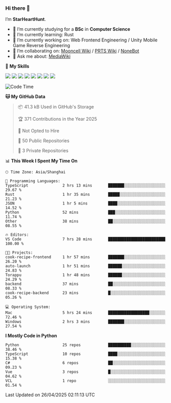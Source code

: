 ### Hi there 👋

I’m **StarHeartHunt**.

- 🏫 I’m currently studying for a **BSc** in **Computer Science**
- 🌱 I’m currently learning: Rust
- 🔭 I’m currently working on: Web Frontend Engineering / Unity Mobile Game Reverse Engineering
- 👯 I’m collaborating on: [Mooncell Wiki](https://fgo.wiki/) / [PRTS Wiki](http://prts.wiki/) / [NoneBot](https://github.com/nonebot)
- 💬 Ask me about: [MediaWiki](https://www.mediawiki.org)

🌟 **My Skills**

![](https://img.shields.io/badge/-Python-3e74a2?style=flat-square&logo=Python&logoColor=fff)
![](https://img.shields.io/badge/-Node.js-339933?style=flat-square&logo=node.js&logoColor=fff)
![](https://img.shields.io/badge/-Vue-4fc08d?style=flat-square&logo=vue.js&logoColor=fff)
![](https://img.shields.io/badge/-React-2d98ce?style=flat-square&logo=React&logoColor=fff)
![](https://img.shields.io/badge/-TypeScript-3178C6?style=flat-square&logo=TypeScript&logoColor=fff)
![](https://img.shields.io/badge/-Docker-2496ED?style=flat-square&logo=Docker&logoColor=fff)
![](https://img.shields.io/badge/-Linux-000000?style=flat-square&logo=Linux&logoColor=fff)
![](https://img.shields.io/badge/-Dotnet-512bd4?style=flat-square&logo=.net&logoColor=fff)

<!--START_SECTION:waka-->
![Code Time](http://img.shields.io/badge/Code%20Time-1%2C564%20hrs%2048%20mins-blue)

**🐱 My GitHub Data** 

> 📦 41.3 kB Used in GitHub's Storage 
 > 
> 🏆 371 Contributions in the Year 2025
 > 
> 🚫 Not Opted to Hire
 > 
> 📜 50 Public Repositories 
 > 
> 🔑 3 Private Repositories 
 > 
📊 **This Week I Spent My Time On** 

```text
🕑︎ Time Zone: Asia/Shanghai

💬 Programming Languages: 
TypeScript               2 hrs 13 mins       ███████░░░░░░░░░░░░░░░░░░   29.67 % 
Rust                     1 hr 35 mins        █████░░░░░░░░░░░░░░░░░░░░   21.23 % 
JSON                     1 hr 5 mins         ████░░░░░░░░░░░░░░░░░░░░░   14.52 % 
Python                   52 mins             ███░░░░░░░░░░░░░░░░░░░░░░   11.74 % 
Other                    38 mins             ██░░░░░░░░░░░░░░░░░░░░░░░   08.55 % 

🔥 Editors: 
VS Code                  7 hrs 28 mins       █████████████████████████   100.00 % 

🐱‍💻 Projects: 
cook-recipe-frontend     1 hr 57 mins        ███████░░░░░░░░░░░░░░░░░░   26.20 % 
auto-launch              1 hr 51 mins        ██████░░░░░░░░░░░░░░░░░░░   24.83 % 
Torappu                  1 hr 48 mins        ██████░░░░░░░░░░░░░░░░░░░   24.29 % 
backend                  37 mins             ██░░░░░░░░░░░░░░░░░░░░░░░   08.33 % 
cook-recipe-backend      23 mins             █░░░░░░░░░░░░░░░░░░░░░░░░   05.26 % 

💻 Operating System: 
Mac                      5 hrs 24 mins       ██████████████████░░░░░░░   72.46 % 
Windows                  2 hrs 3 mins        ███████░░░░░░░░░░░░░░░░░░   27.54 % 
```

**I Mostly Code in Python** 

```text
Python                   25 repos            ██████████░░░░░░░░░░░░░░░   38.46 % 
TypeScript               10 repos            ████░░░░░░░░░░░░░░░░░░░░░   15.38 % 
C#                       6 repos             ██░░░░░░░░░░░░░░░░░░░░░░░   09.23 % 
Vue                      3 repos             █░░░░░░░░░░░░░░░░░░░░░░░░   04.62 % 
VCL                      1 repo              ░░░░░░░░░░░░░░░░░░░░░░░░░   01.54 % 
```




 Last Updated on 26/04/2025 02:11:13 UTC
<!--END_SECTION:waka-->
